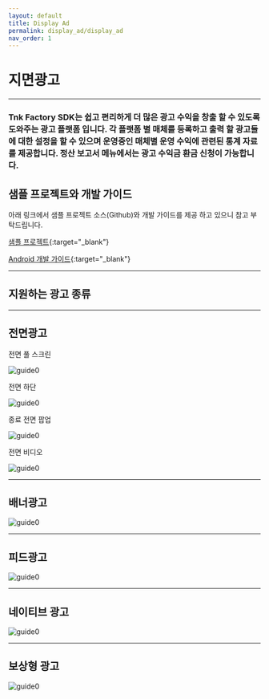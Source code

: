 ```yaml
---
layout: default
title: Display Ad
permalink: display_ad/display_ad
nav_order: 1
---
```


# 지면광고
---
### Tnk Factory SDK는 쉽고 편리하게 더 많은 광고 수익을 창출 할 수 있도록 도와주는 광고 플랫폼 입니다. 각 플랫폼 별 매체를 등록하고 출력 할 광고들에 대한 설정을 할 수 있으며 운영중인 매체별 운영 수익에 관련된 통계 자료를 제공합니다. 정산 보고서 메뉴에서는 광고 수익금 환금 신청이 가능합니다.

## 샘플 프로젝트와 개발 가이드

아래 링크에서 샘플 프로젝트 소스(Github)와 개발 가이드를 제공 하고 있으니 참고 부탁드립니다.

[샘플 프로젝트](https://github.com/tnkfactory/android-sdk){:target="_blank"}

[Android 개발 가이드](/docs/sdk_da){:target="_blank"}

---
## 지원하는 광고 종류

---
## 전면광고
<p>전면 풀 스크린</p>

![guide0](/assets/placement/interstitial_full.png)
<p>전면 하단</p>

![guide0](/assets/placement/interstitial_half.png)
<p>종료 전면 팝업</p>

![guide0](/assets/placement/interstitial_finish.png)
<p>전면 비디오</p>

![guide0](/assets/placement/interstitial_video.png)

---
## 배너광고

![guide0](/assets/placement/banner.png)

---
## 피드광고
![guide0](/assets/placement/feed.png)

---
## 네이티브 광고
![guide0](/assets/placement/native.png)

---
## 보상형 광고

![guide0](/assets/placement/interstitial_rv.png)
